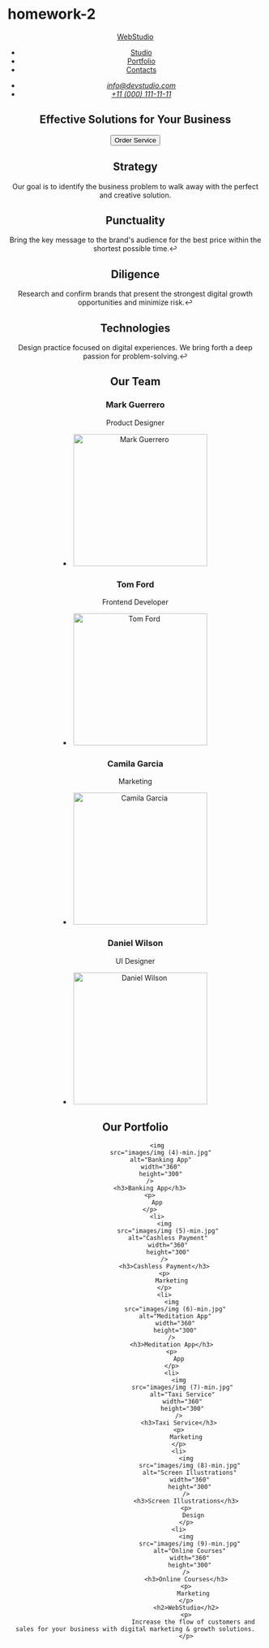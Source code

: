 # homework-2
<!DOCTYPE html>
<html lang="en">
  <head>
    <meta charset="UTF-8" />
    <meta name="viewport" content="width=device-width, initial-scale=1.0" />
    <title>WebStudio</title>
    <header>
      <nav>
        <a href="./index.html"
          >WebStudio
        </a>
        <ul>
            <li>
              <a href="">Studio</a>
            </li>
            <li>
              <a href="">Portfolio</a>
            </li>
            <li>
              <a href="">Contacts</a>
            </li>
          </ul>
          <address>
            <ul>
                <li><a href="mailto:info@devstudio.com">info@devstudio.com</a>
                </li>
                <li><a href="tel:+110001111111">+11 (000) 111-11-11</a>
                </li>
            </ul>
        </address>
        <h1>Effective Solutions
            for Your Business</h1>
            <button type="button">Order Service</button>
            <h2>Strategy</h2>
            <p>
                Our goal is to identify the business
problem to walk away with the perfect and creative solution. 
            </p>
          </li>
            <h2>Punctuality</h2>
            <p>
                Bring the key message to the brand's audience for the best price within the shortest possible time.↩
            </p>
            <h2>Diligence</h2>
            <p>
                Research and confirm brands that present the strongest digital growth opportunities and minimize risk.↩
            </p>
          </li>
            <h2>Technologies</h2>
            <p>
                Design practice focused on digital experiences. We bring forth a deep passion for problem-solving.↩
            </p>
            <h2>Our Team</h2>
            <h3>Mark Guerrero</h3>
            <p>
                Product Designer 
            </p>
          </li>
            <li>
            <img
              src="images/img-min.jpg"
              alt="Mark Guerrero"
              width="264"
              height="260"
            />
            <h3>Tom Ford</h3>
            <p>
                Frontend Developer 
            </p>
          </li>
          <li>
            <img
              src="images/img (1)-min.jpg"
              alt="Tom Ford"
              width="264"
              height="260"
            />
            <h3>Camila Garcia</h3>
            <p>
                Marketing
            </p>
          </li>
          <li>
            <img
              src="images/img (2)-min.jpg"
              alt="Camila Garcia"
              width="264"
              height="260"
            />
            <h3>Daniel Wilson</h3>
            <p>
                UI Designer
            </p>
          </li>
          <li>
            <img
              src="images/img (3)-min.jpg"
              alt="Daniel Wilson"
              width="264"
              height="260"
            />
            <h2>Our Portfolio</h2>
          
                <img
                  src="images/img (4)-min.jpg"
                  alt="Banking App"
                  width="360"
                  height="300"
            />
            <h3>Banking App</h3>
            <p>
                App
            </p>
                <li>
                    <img
                      src="images/img (5)-min.jpg"
                      alt="Cashless Payment"
                      width="360"
                      height="300"
                    />
                    <h3>Cashless Payment</h3>
                    <p>
                        Marketing
                    </p>
                    <li>
                        <img
                          src="images/img (6)-min.jpg"
                          alt="Meditation App"
                          width="360"
                          height="300"
                        />
                        <h3>Meditation App</h3>
                        <p>
                            App
                        </p>
                        <li>
                            <img
                              src="images/img (7)-min.jpg"
                              alt="Taxi Service"
                              width="360"
                              height="300"
                            />
                            <h3>Taxi Service</h3>
                            <p>
                                Marketing
                            </p>
                            <li>
                                <img
                                  src="images/img (8)-min.jpg"
                                  alt="Screen Illustrations"
                                  width="360"
                                  height="300"
                                />
                                <h3>Screen Illustrations</h3>
                                <p>
                                    Design
                                </p>
                            <li>
                                <img
                                  src="images/img (9)-min.jpg"
                                  alt="Online Courses"
                                  width="360"
                                  height="300"
                                />
                                <h3>Online Courses</h3>
                                <p>
                                    Marketing
                                </p>
                                <h2>WebStudio</h2>
                                <p>
                                    Increase the flow of customers and sales for your business with digital marketing & growth solutions.
                                </p>
                                    
